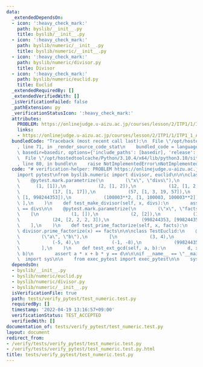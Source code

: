 ```yaml
---
data:
  _extendedDependsOn:
  - icon: ':heavy_check_mark:'
    path: byslib/__init__.py
    title: byslib/__init__.py
  - icon: ':heavy_check_mark:'
    path: byslib/numeric/__init__.py
    title: byslib/numeric/__init__.py
  - icon: ':heavy_check_mark:'
    path: byslib/numeric/divisor.py
    title: Divisor
  - icon: ':heavy_check_mark:'
    path: byslib/numeric/euclid.py
    title: Euclid
  _extendedRequiredBy: []
  _extendedVerifiedWith: []
  _isVerificationFailed: false
  _pathExtension: py
  _verificationStatusIcon: ':heavy_check_mark:'
  attributes:
    PROBLEM: https://onlinejudge.u-aizu.ac.jp/courses/lesson/2/ITP1/1/ITP1_1_A
    links:
    - https://onlinejudge.u-aizu.ac.jp/courses/lesson/2/ITP1/1/ITP1_1_A
  bundledCode: "Traceback (most recent call last):\n  File \"/opt/hostedtoolcache/Python/3.10.4/x64/lib/python3.10/site-packages/onlinejudge_verify/documentation/build.py\"\
    , line 71, in _render_source_code_stat\n    bundled_code = language.bundle(stat.path,\
    \ basedir=basedir, options={'include_paths': [basedir], 'release': True}).decode()\n\
    \  File \"/opt/hostedtoolcache/Python/3.10.4/x64/lib/python3.10/site-packages/onlinejudge_verify/languages/python.py\"\
    , line 80, in bundle\n    raise NotImplementedError\nNotImplementedError\n"
  code: "# verification-helper: PROBLEM https://onlinejudge.u-aizu.ac.jp/courses/lesson/2/ITP1/1/ITP1_1_A\n\
    import pytest\nfrom byslib.numeric import divisor, euclid\n\n\nclass TestDivisor:\n\
    \    @pytest.mark.parametrize(\n        (\"x\", \"divs\"),\n        [\n      \
    \      (1, [1]),\n            (2, [1, 2]),\n            (12, [1, 2, 3, 4, 6, 12]),\n\
    \            (17, [1, 17]),\n            (57, [1, 3, 19, 57]),\n            (998244353,\
    \ [1, 998244353]),\n            (100003**2, [1, 100003, 100003**2]),\n       \
    \ ],\n    )\n    def test_make_divisor(self, x, divs):\n        assert divisor.make_divisors(x)\
    \ == divs\n\n    @pytest.mark.parametrize(\n        (\"x\", \"facts\"),\n    \
    \    [\n            (1, []),\n            (2, [2]),\n            (17, [17]),\n\
    \            (24, [2, 2, 2, 3]),\n            (998244353, [998244353]),\n    \
    \    ],\n    )\n    def test_prime_factorize(self, x, facts):\n        assert\
    \ divisor.prime_factorize(x) == facts\n\n\nclass TestEuclid:\n    @pytest.mark.parametrize(\n\
    \        (\"a\", \"b\"),\n        [\n            (3, 4),\n            (5, 8),\n\
    \            (-5, 4),\n            (-1, -8),\n            (998244353, 1000000007),\n\
    \        ],\n    )\n    def test_ext_gcd(self, a, b):\n        d, x, y = euclid.ext_gcd(a,\
    \ b)\n        assert a * x + b * y == d\n\n\nif __name__ == \"__main__\":\n  \
    \  import sys\n\n    from exec_pytest import exec_pytest\n\n    sys.exit(exec_pytest(__file__))\n"
  dependsOn:
  - byslib/__init__.py
  - byslib/numeric/euclid.py
  - byslib/numeric/divisor.py
  - byslib/numeric/__init__.py
  isVerificationFile: true
  path: tests/verify_pytest/test_numeric.test.py
  requiredBy: []
  timestamp: '2022-04-19 13:16:57+09:00'
  verificationStatus: TEST_ACCEPTED
  verifiedWith: []
documentation_of: tests/verify_pytest/test_numeric.test.py
layout: document
redirect_from:
- /verify/tests/verify_pytest/test_numeric.test.py
- /verify/tests/verify_pytest/test_numeric.test.py.html
title: tests/verify_pytest/test_numeric.test.py
---
```

